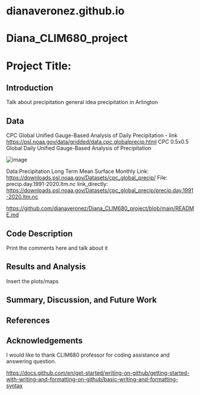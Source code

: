# dianaveronez.github.io
# Diana_CLIM680_project
# Project Title:

## Introduction
Talk about precipitation general idea
precipitation in Arlington

## Data
CPC Global Unified Gauge-Based Analysis of Daily Precipitation - link https://psl.noaa.gov/data/gridded/data.cpc.globalprecip.html 
CPC 0.5x0.5 Global Daily Unified Gauge-Based Analysis of Precipitation

![image](https://github.com/user-attachments/assets/eb61b443-1f41-45ae-813e-bc37fd85364e)

Data:Precipitation	Long Term Mean	Surface	Monthly 
Link: https://downloads.psl.noaa.gov/Datasets/cpc_global_precip/     File: precip.day.1991-2020.ltm.nc
link_directly: https://downloads.psl.noaa.gov/Datasets/cpc_global_precip/precip.day.1991-2020.ltm.nc 



https://github.com/dianaveronez/Diana_CLIM680_project/blob/main/README.md

## Code Description
Print the comments here and talk about it

## Results and Analysis
Insert the plots/maps

## Summary, Discussion, and Future Work

## References

## Acknowledgements
 I would like to thank CLIM680 professor for coding assistance and answering question.


https://docs.github.com/en/get-started/writing-on-github/getting-started-with-writing-and-formatting-on-github/basic-writing-and-formatting-syntax
